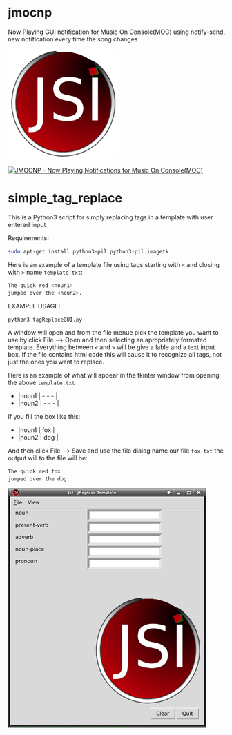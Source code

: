 # jmocnp
Now Playing GUI notification for Music On Console(MOC) using notify-send, new notification every time the song changes

![alt text](https://github.com/J216/simple_tag_replace/raw/master/jsi-logo-256.png "JSI Logo")

[![JMOCNP - Now Playing Notifications for Music On Console(MOC)](http://img.youtube.com/vi/WL3fZLfNSwY/0.jpg)](http://www.youtube.com/watch?v=WL3fZLfNSwY "JMOCNP - Now Playing Notifications for Music On Console(MOC)")

# simple_tag_replace
This is a Python3 script for simply replacing tags in a template with user entered input

Requirements:
```bash
sudo apt-get install python3-pil python3-pil.imagetk
```

Here is an example of a template file using tags starting with `<` and closing with `>` name `template.txt`:
```bash
The quick red <noun1>
jumped over the <noun2>.
```
EXAMPLE USAGE:
```bash
python3 tagReplaceGUI.py
```
A window will open and from the file menue pick the template you want to use by click File --> Open and then selecting an apropriately formated template. Everything between `<` and `>` will be give a lable and a text input box. If the file contains html code this will cause it to recognize all tags, not just the ones you want to replace.

Here is an example of what will appear in the tkinter window from opening the above `template.txt`
* |noun1 | - - - | 
* |noun2 | - - - | 

If you fill the box like this:
* |noun1 | fox |
* |noun2 | dog |

And then click File --> Save and use the file dialog name our file `fox.txt` the output will to the file will be:
```bash
The quick red fox
jumped over the dog.
```
![alt text](https://github.com/J216/simple_tag_replace/raw/master/tagreplace-screenshot.png "JSI Logo")
